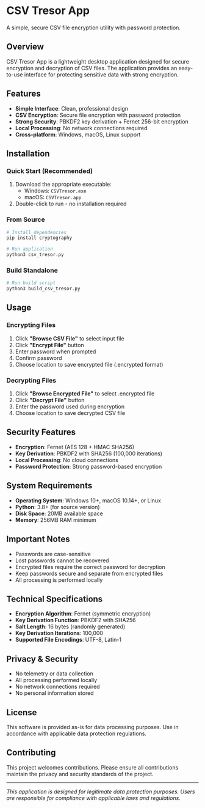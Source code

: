# CSV Tresor App

A simple, secure CSV file encryption utility with password protection.

## Overview

CSV Tresor App is a lightweight desktop application designed for secure encryption and decryption of CSV files. The application provides an easy-to-use interface for protecting sensitive data with strong encryption.

## Features

- **Simple Interface**: Clean, professional design
- **CSV Encryption**: Secure file encryption with password protection
- **Strong Security**: PBKDF2 key derivation + Fernet 256-bit encryption
- **Local Processing**: No network connections required
- **Cross-platform**: Windows, macOS, Linux support

## Installation

### Quick Start (Recommended)

1. Download the appropriate executable:
   - Windows: `CSVTresor.exe`
   - macOS: `CSVTresor.app`
2. Double-click to run - no installation required

### From Source

```bash
# Install dependencies
pip install cryptography

# Run application
python3 csv_tresor.py
```

### Build Standalone

```bash
# Run build script
python3 build_csv_tresor.py
```

## Usage

### Encrypting Files

1. Click **"Browse CSV File"** to select input file
2. Click **"Encrypt File"** button
3. Enter password when prompted
4. Confirm password
5. Choose location to save encrypted file (.encrypted format)

### Decrypting Files

1. Click **"Browse Encrypted File"** to select .encrypted file
2. Click **"Decrypt File"** button
3. Enter the password used during encryption
4. Choose location to save decrypted CSV file

## Security Features

- **Encryption**: Fernet (AES 128 + HMAC SHA256)
- **Key Derivation**: PBKDF2 with SHA256 (100,000 iterations)
- **Local Processing**: No cloud connections
- **Password Protection**: Strong password-based encryption

## System Requirements

- **Operating System**: Windows 10+, macOS 10.14+, or Linux
- **Python**: 3.8+ (for source version)
- **Disk Space**: 20MB available space
- **Memory**: 256MB RAM minimum

## Important Notes

- Passwords are case-sensitive
- Lost passwords cannot be recovered
- Encrypted files require the correct password for decryption
- Keep passwords secure and separate from encrypted files
- All processing is performed locally

## Technical Specifications

- **Encryption Algorithm**: Fernet (symmetric encryption)
- **Key Derivation Function**: PBKDF2 with SHA256
- **Salt Length**: 16 bytes (randomly generated)
- **Key Derivation Iterations**: 100,000
- **Supported File Encodings**: UTF-8, Latin-1

## Privacy & Security

- No telemetry or data collection
- All processing performed locally
- No network connections required
- No personal information stored

## License

This software is provided as-is for data processing purposes. Use in accordance with applicable data protection regulations.

## Contributing

This project welcomes contributions. Please ensure all contributions maintain the privacy and security standards of the project.

---

*This application is designed for legitimate data protection purposes. Users are responsible for compliance with applicable laws and regulations.* 